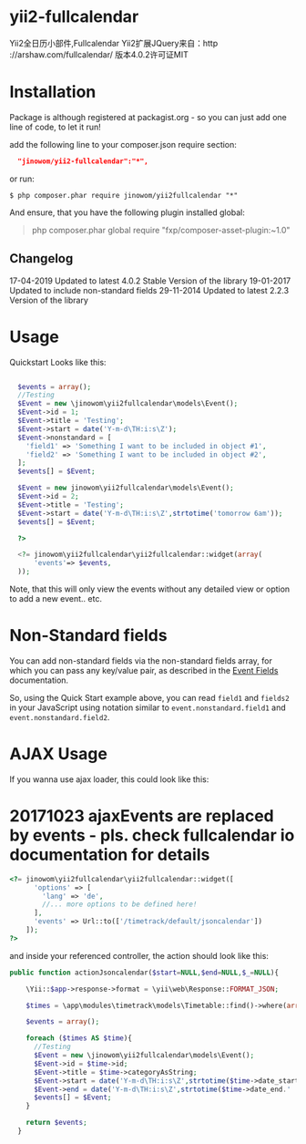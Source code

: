 # yii2-fullcalendar
Yii2全日历小部件,Fullcalendar Yii2扩展JQuery来自：http ://arshaw.com/fullcalendar/ 版本4.0.2许可证MIT

Installation
============
Package is although registered at packagist.org - so you can just add one line of code, to let it run!

add the following line to your composer.json require section:
```json
  "jinowom/yii2-fullcalendar":"*",
```

or run:
```
$ php composer.phar require jinowom/yii2fullcalendar "*"
```

And ensure, that you have the following plugin installed global:

> php composer.phar global require "fxp/composer-asset-plugin:~1.0"

Changelog
---------

17-04-2019 Updated to latest 4.0.2 Stable Version of the library
19-01-2017 Updated to include non-standard fields
29-11-2014 Updated to latest 2.2.3 Version of the library

Usage
=====

Quickstart Looks like this:

```php

  $events = array();
  //Testing
  $Event = new \jinowom\yii2fullcalendar\models\Event();
  $Event->id = 1;
  $Event->title = 'Testing';
  $Event->start = date('Y-m-d\TH:i:s\Z');
  $Event->nonstandard = [
    'field1' => 'Something I want to be included in object #1',
    'field2' => 'Something I want to be included in object #2',
  ];
  $events[] = $Event;

  $Event = new jinowom\yii2fullcalendar\models\Event();
  $Event->id = 2;
  $Event->title = 'Testing';
  $Event->start = date('Y-m-d\TH:i:s\Z',strtotime('tomorrow 6am'));
  $events[] = $Event;

  ?>

  <?= jinowom\yii2fullcalendar\yii2fullcalendar::widget(array(
      'events'=> $events,
  ));
```

Note, that this will only view the events without any detailed view or option to add a new event.. etc.

Non-Standard fields
===================

You can add non-standard fields via the non-standard fields array, for which you can pass any key/value pair, as described in the [Event Fields](https://fullcalendar.io/docs/event_data/Event_Object/) documentation.

So, using the Quick Start example above, you can read `field1` and `fields2` in your JavaScript using notation similar to `event.nonstandard.field1` and `event.nonstandard.field2`.

AJAX Usage
==========
If you wanna use ajax loader, this could look like this:

# 20171023 ajaxEvents are replaced by events - pls. check fullcalendar io documentation for details

```php
<?= jinowom\yii2fullcalendar\yii2fullcalendar::widget([
      'options' => [
        'lang' => 'de',
        //... more options to be defined here!
      ],
      'events' => Url::to(['/timetrack/default/jsoncalendar'])
    ]);
?>
```

and inside your referenced controller, the action should look like this:

```php
public function actionJsoncalendar($start=NULL,$end=NULL,$_=NULL){

    \Yii::$app->response->format = \yii\web\Response::FORMAT_JSON;

    $times = \app\modules\timetrack\models\Timetable::find()->where(array('category'=>\app\modules\timetrack\models\Timetable::CAT_TIMETRACK))->all();

    $events = array();

    foreach ($times AS $time){
      //Testing
      $Event = new \jinowom\yii2fullcalendar\models\Event();
      $Event->id = $time->id;
      $Event->title = $time->categoryAsString;
      $Event->start = date('Y-m-d\TH:i:s\Z',strtotime($time->date_start.' '.$time->time_start));
      $Event->end = date('Y-m-d\TH:i:s\Z',strtotime($time->date_end.' '.$time->time_end));
      $events[] = $Event;
    }

    return $events;
  }
```
